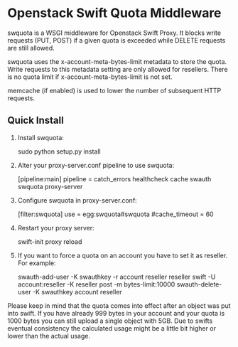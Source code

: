 Openstack Swift Quota Middleware
================================

swquota is a WSGI middleware for Openstack Swift Proxy. It blocks write
requests (PUT, POST) if a given quota is exceeded while DELETE requests
are still allowed.

swquota uses the x-account-meta-bytes-limit metadata to store the quota.
Write requests to this metadata setting are only allowed for resellers.
There is no quota limit if x-account-meta-bytes-limit is not set.

memcache (if enabled) is used to lower the number of subsequent HTTP requests.


Quick Install
-------------

1) Install swquota:
    
    sudo python setup.py install

2) Alter your proxy-server.conf pipeline to use swquota:

    [pipeline:main]
    pipeline = catch_errors healthcheck cache swauth swquota proxy-server
 
3) Configure swquota in proxy-server.conf:

    [filter:swquota]
    use = egg:swquota#swquota
    #cache_timeout = 60

4) Restart your proxy server: 

    swift-init proxy reload

5) If you want to force a quota on an account you have to set it as reseller. For example:

    swauth-add-user -K swauthkey -r account reseller reseller
    swift -U account:reseller -K reseller post -m bytes-limit:10000
    swauth-delete-user -K swauthkey account reseller

Please keep in mind that the quota comes into effect after an object was put into swift.  If you have already 999 bytes in your account and your quota is 1000 bytes you can still 
upload a single object with 5GB. Due to swifts eventual consistency the calculated usage might be a little bit higher or lower than the actual usage. 
